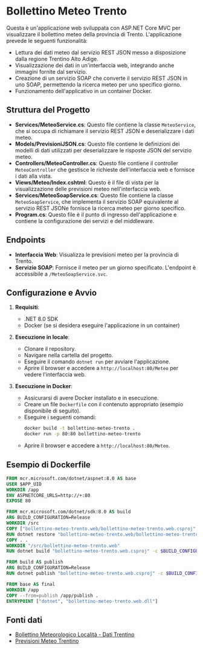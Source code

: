 ﻿# Bollettino Meteo Trento

Questa è un'applicazione web sviluppata con ASP.NET Core MVC per visualizzare il bollettino meteo della provincia di Trento. L'applicazione prevede le seguenti funzionalità:

- Lettura dei dati meteo dal servizio REST JSON messo a disposizione dalla regione Trentino Alto Adige.
- Visualizzazione dei dati in un'interfaccia web, integrando anche immagini fornite dal servizio.
- Creazione di un servizio SOAP che converte il servizio REST JSON in uno SOAP, permettendo la ricerca meteo per uno specifico giorno.
- Funzionamento dell'applicativo in un container Docker.

## Struttura del Progetto

- **Services/MeteoService.cs**: Questo file contiene la classe `MeteoService`, che si occupa di richiamare il servizio REST JSON e deserializzare i dati meteo.
- **Models/PrevisioniJSON.cs**: Questo file contiene le definizioni dei modelli di dati utilizzati per deserializzare le risposte JSON del servizio meteo.
- **Controllers/MeteoController.cs**: Questo file contiene il controller `MeteoController` che gestisce le richieste dell'interfaccia web e fornisce i dati alla vista.
- **Views/Meteo/Index.cshtml**: Questo è il file di vista per la visualizzazione delle previsioni meteo nell'interfaccia web.
- **Services/MeteoSoapService.cs**: Questo file contiene la classe `MeteoSoapService`, che implementa il servizio SOAP equivalente al servizio REST JSONe fornisce la ricerca meteo per giorno specifico.
- **Program.cs**: Questo file è il punto di ingresso dell'applicazione e contiene la configurazione dei servizi e del middleware.

## Endpoints

- **Interfaccia Web**: Visualizza le previsioni meteo per la provincia di Trento.
- **Servizio SOAP**: Fornisce il meteo per un giorno specificato. L'endpoint è accessibile a `/MeteoSoapService.svc`.

## Configurazione e Avvio

1. **Requisiti**:
    - .NET 8.0 SDK
    - Docker (se si desidera eseguire l'applicazione in un container)

2. **Esecuzione in locale**:
    - Clonare il repository.
    - Navigare nella cartella del progetto.
    - Eseguire il comando `dotnet run` per avviare l'applicazione.
    - Aprire il browser e accedere a `http://localhost:80/Meteo` per vedere l'interfaccia web.

3. **Esecuzione in Docker**:
    - Assicurarsi di avere Docker installato e in esecuzione.
    - Creare un file `Dockerfile` con il contenuto appropriato (esempio disponibile di seguito).
    - Eseguire i seguenti comandi:
      ```bash
      docker build -t bollettino-meteo-trento .
      docker run -p 80:80 bollettino-meteo-trento
      ```
    - Aprire il browser e accedere a `http://localhost:80/Meteo`.

## Esempio di Dockerfile

```dockerfile
FROM mcr.microsoft.com/dotnet/aspnet:8.0 AS base
USER $APP_UID
WORKDIR /app
ENV ASPNETCORE_URLS=http://+:80
EXPOSE 80 

FROM mcr.microsoft.com/dotnet/sdk:8.0 AS build
ARG BUILD_CONFIGURATION=Release
WORKDIR /src
COPY ["bollettino-meteo-trento.web/bollettino-meteo-trento.web.csproj", "bollettino-meteo-trento.web/"]
RUN dotnet restore "bollettino-meteo-trento.web/bollettino-meteo-trento.web.csproj"
COPY . .
WORKDIR "/src/bollettino-meteo-trento.web"
RUN dotnet build "bollettino-meteo-trento.web.csproj" -c $BUILD_CONFIGURATION -o /app/build

FROM build AS publish
ARG BUILD_CONFIGURATION=Release
RUN dotnet publish "bollettino-meteo-trento.web.csproj" -c $BUILD_CONFIGURATION -o /app/publish /p:UseAppHost=false

FROM base AS final
WORKDIR /app
COPY --from=publish /app/publish .
ENTRYPOINT ["dotnet", "bollettino-meteo-trento.web.dll"]


```

## Fonti dati

- [Bollettino Meteorologico Località - Dati Trentino](https://dati.trentino.it/dataset/bollettino-meteorologico-localita)
- [Previsioni Meteo Trentino](https://www.meteotrentino.it/protcivtn-meteo/api/front/previsioneOpenDataLocalita?localita=TRENTO)